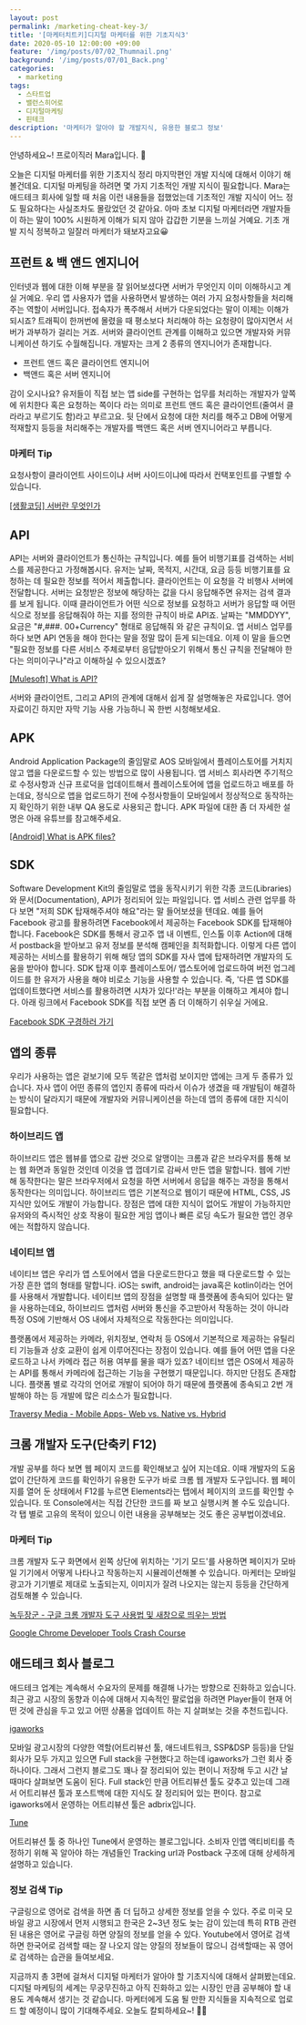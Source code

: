 ```yaml
---
layout: post
permalink: /marketing-cheat-key-3/
title: '[마케터치트키]디지털 마케터를 위한 기초지식3'
date: 2020-05-10 12:00:00 +09:00
feature: '/img/posts/07/02_Thumnail.png'
background: '/img/posts/07/01_Back.png'
categories:
  - marketing
tags:
  - 스타트업
  - 밸런스히어로
  - 디지털마케팅
  - 핀테크
description: '마케터가 알아야 할 개발지식, 유용한 블로그 정보'
---
```


안녕하세요~! 
프로이직러 Mara입니다. 🐳

오늘은 디지털 마케터를 위한 기초지식 정리 마지막편인 개발 지식에 대해서 이야기 해볼건데요. 디지털 마케팅을 하려면 몇 가지 기초적인 개발 지식이 필요합니다. Mara는 애드테크 회사에 일할 때 처음 이런 내용들을 접했었는데 기초적인 개발 지식이 어느 정도 필요하다는 사실조차도 몰랐었던 것 같아요. 아마 초보 디지털 마케터라면 개발자들이 하는 말이 100% 시원하게 이해가 되지 않아 갑갑한 기분을 느끼실 거예요. 기초 개발 지식 정복하고 일잘러 마케터가 돼보자고요😀 

## 프런트 & 백 앤드 엔지니어 

인터넷과 웹에 대한 이해 부분을 잘 읽어보셨다면 서버가 무엇인지 이미 이해하시고 계실 거예요. 우리 앱 사용자가 앱을 사용하면서 발생하는 여러 가지 요청사항들을 처리해주는 역할이 서버입니다. 접속자가 폭주해서 서버가 다운되었다는 말이 이제는 이해가 되시죠? 트래픽이 한꺼번에 몰렸을 때 평소보다 처리해야 하는 요청량이 많아지면서 서버가 과부하가 걸리는 거죠. 서버와 클라이언트 관계를 이해하고 있으면 개발자와 커뮤니케이션 하기도 수월해집니다. 개발자는 크게 2 종류의 엔지니어가 존재합니다. 

- 프런트 앤드 혹은 클라이언트 엔지니어
- 백앤드 혹은 서버 엔지니어 

감이 오시나요? 유저들이 직접 보는 앱 side를 구현하는 업무를 처리하는 개발자가 앞쪽에 위치한다 혹은 요청하는 쪽이다 라는 의미로 프런트 앤드 혹은 클라이언트(줄여서 클라라고 부르기도 함)라고 부르고요. 뒷 단에서 요청에 대한 처리를 해주고 DB에 어떻게 적재할지 등등을 처리해주는 개발자를 백앤드 혹은 서버 엔지니어라고 부릅니다. 

### 마케터 Tip

요청사항이 클라이언트 사이드이냐 서버 사이드이냐에 따라서 컨택포인트를 구별할 수 있습니다.

[[생활코딩] 서버란 무엇인가](https://www.youtube.com/watch?v=bnpJVGt5Cxk)

## API

API는 서버와 클라이언트가 통신하는 규칙입니다. 예를 들어 비행기표를 검색하는 서비스를 제공한다고 가정해봅시다. 유저는 날짜, 목적지, 시간대, 요금 등등 비행기표를 요청하는 데 필요한 정보를 적어서 제출합니다. 클라이언트는 이 요청을 각 비행사 서버에 전달합니다. 서버는 요청받은 정보에 해당하는 값을 다시 응답해주면 유저는 검색 결과를 보게 됩니다. 이때 클라이언트가 어떤 식으로 정보를 요청하고 서버가 응답할 때 어떤 식으로 정보를 응답해줘야 하는 지를 정의한 규칙이 바로 API죠. 날짜는 "MMDDYY", 요금은 "#,###. 00+Currency" 형태로 응답해줘 와 같은 규칙이요. 앱 서비스 업무를 하다 보면 API 연동을 해야 한다는 말을 정말 많이 듣게 되는데요. 이제 이 말을 들으면 "필요한 정보를 다른 서비스 주체로부터 응답받아오기 위해서 통신 규칙을 전달해야 한다는 의미이구나"라고 이해하실 수 있으시겠죠?  

[[Mulesoft] What is API?](https://www.youtube.com/watch?v=s7wmiS2mSXY ) 

서버와 클라이언트, 그리고 API의 관계에 대해서 쉽게 잘 설명해놓은 자료입니다. 영어 자료이긴 하지만 자막 기능 사용 가능하니 꼭 한번 시청해보세요. 

## APK

Android Application Package의 줄임말로 AOS 모바일에서 플레이스토어를 거치지 않고 앱을 다운로드할 수 있는 방법으로 많이 사용됩니다. 앱 서비스 회사라면 주기적으로 수정사항과 신규 프로덕을 업데이트해서 플레이스토어에 앱을 업로드하고 배포를 하는데요, 정식으로 앱을 업로드하기 전에 수정사항들이 모바일에서 정상적으로 동작하는지 확인하기 위한 내부 QA 용도로 사용되곤 합니다. APK 파일에 대한 좀 더 자세한 설명은 아래 유튜브를 참고해주세요. 

[[Android] What is APK files? ](https://www.youtube.com/watch?v=Hawj4WRxNSs)

## SDK

Software Development Kit의 줄임말로 앱을 동작시키기 위한 각종 코드(Libraries)와 문서(Documentation), API가 정리되어 있는 파일입니다. 앱 서비스 관련 업무를 하다 보면 "저희 SDK 탑재해주셔야 해요"라는 말 들어보셨을 텐데요. 예를 들어 Facebook 광고를 활용하려면 Facebook에서 제공하는 Facebook SDK를 탑재해야 합니다. Facebook은 SDK를 통해서 광고주 앱 내 이벤트, 인스톨 이후 Action에 대해서 postback을 받아보고 유저 정보를 분석해 캠페인을 최적화합니다. 이렇게 다른 앱이 제공하는 서비스를 활용하기 위해 해당 앱의 SDK를 자사 앱에 탑재하려면 개발자의 도움을 받아야 합니다. SDK 탑재 이후 플레이스토어/ 앱스토어에 업로드하여 버전 업그레이드를 한 유저가 사용을 해야 비로소 기능을 사용할 수 있습니다. 즉, '다른 앱 SDK를 업데이트했다면 서비스를 활용하려면 시차가 있다!'라는 부분을 이해하고 계셔야 합니다. 아래 링크에서 Facebook SDK를 직접 보면 좀 더 이해하기 쉬우실 거에요. 

[Facebook SDK 구경하러 가기 ](https://developers.facebook.com/docs/apis-and-sdks/)

## 앱의 종류

우리가 사용하는 앱은 겉보기에 모두 똑같은 앱처럼 보이지만 앱에는 크게 두 종류가 있습니다. 자사 앱이 어떤 종류의 앱인지 종류에 따라서 이슈가 생겼을 때 개발팀이 해결하는 방식이 달라지기 때문에 개발자와 커뮤니케이션을 하는데 앱의 종류에 대한 지식이 필요합니다. 

### 하이브리드 앱

하이브리드 앱은 웹뷰를 앱으로 감싼 것으로 알맹이는 크롬과 같은 브라우저를 통해 보는 웹 화면과 동일한 것인데 이것을 앱 껍데기로 감싸서 만든 앱을 말합니다. 웹에 기반해 동작한다는 말은 브라우저에서 요청을 하면 서버에서 응답을 해주는 과정을 통해서 동작한다는 의미입니다. 하이브리드 앱은 기본적으로 웹이기 때문에 HTML, CSS, JS 지식만 있어도 개발이 가능합니다. 장점은 앱에 대한 지식이 없어도 개발이 가능하지만 유저와의 즉시적인 상호 작용이 필요한 게임 앱이나 빠른 로딩 속도가 필요한 앱인 경우에는 적합하지 않습니다.  

### 네이티브 앱

네이티브 앱은 우리가 앱 스토어에서 앱을 다운로드한다고 했을 때 다운로드할 수 있는 가장 흔한 앱의 형태를 말합니다. iOS는 swift, android는 java혹은 kotlin이라는 언어를 사용해서 개발합니다. 네이티브 앱의 장점을 설명할 때 플랫폼에 종속되어 있다는 말을 사용하는데요, 하이브리드 앱처럼 서버와 통신을 주고받아서 작동하는 것이 아니라 특정 OS에 기반해서 OS 내에서 자체적으로 작동한다는 의미입니다. 

플랫폼에서 제공하는 카메라, 위치정보, 연락처 등 OS에서 기본적으로 제공하는 유틸리티 기능들과 상호 교환이 쉽게 이루어진다는 장점이 있습니다. 예를 들어 어떤 앱을 다운로드하고 나서 카메라 접근 허용 여부를 물을 때가 있죠? 네이티브 앱은 OS에서 제공하는 API를 통해서 카메라에 접근하는 기능을 구현했기 때문입니다. 하지만 단점도 존재합니다. 플랫폼 별로 각각의 언어로 개발이 되어야 하기 때문에 플랫폼에 종속되고 2번 개발해야 하는 등 개발에 많은 리소스가 필요합니다. 

[Traversy Media - Mobile Apps- Web vs. Native vs. Hybrid](https://www.youtube.com/watch?v=ZikVtdopsfY)

## 크롬 개발자 도구(단축키 F12)

개발 공부를 하다 보면 웹 페이지 코드를 확인해보고 싶어 지는데요. 이때 개발자의 도움 없이 간단하게 코드를 확인하기 유용한 도구가 바로 크롬 웹 개발자 도구입니다. 웹 페이지를 열어 둔 상태에서 F12를 누르면 Elements라는 탭에서 페이지의 코드를 확인할 수 있습니다. 또 Console에서는 직접 간단한 코드를 짜 보고 실행시켜 볼 수도 있습니다. 각 탭 별로 고유의 목적이 있으니 이런 내용을 공부해보는 것도 좋은 공부법이겠네요. 

### 마케터 Tip 

크롬 개발자 도구 화면에서 왼쪽 상단에 위치하는 '기기 모드'를 사용하면 페이지가 모바일 기기에서 어떻게 나타나고 작동하는지 시뮬레이션해볼 수 있습니다. 마케터는 모바일 광고가 기기별로 제대로 노출되는지, 이미지가 잘려 나오지는 않는지 등등을 간단하게 검토해볼 수 있습니다. 

[녹두장군 - 구글 크롬 개발자 도구 사용법 및 새창으로 띄우는 방법]( https://mainia.tistory.com/2393 )

[Google Chrome Developer Tools Crash Course](https://www.youtube.com/watch?v=x4q86IjJFag)

## 애드테크 회사 블로그

애드테크 업계는 계속해서 수요자의 문제를 해결해 나가는 방향으로 진화하고 있습니다. 최근 광고 시장의 동향과 이슈에 대해서 지속적인 팔로업을 하려면 Player들이 현재 어떤 것에 관심을 두고 있고 어떤 상품을 업데이트 하는 지 살펴보는 것을 추천드립니다.   

[igaworks](http://blog.igaworks.com/) 

모바일 광고시장의 다양한 역할(어트리뷰선 툴, 애드네트워크, SSP&DSP 등등)을 단일 회사가 모두 가지고 있으면 Full stack을 구현했다고 하는데 igaworks가 그런 회사 중 하나이다. 그래서 그런지 블로그도 꽤나 잘 정리되어 있는 편이니 저장해 두고 시간 날 때마다 살펴보면 도움이 된다. Full stack인 만큼 어트리뷰션 툴도 갖추고 있는데 그래서 어트리뷰션 툴과 포스트백에 대한 지식도 잘 정리되어 있는 편이다. 참고로 igaworks에서 운영하는 어트리뷰션 툴은 adbrix입니다. 

[Tune](https://blog.naver.com/tunekorea)

어트리뷰션 툴 중 하나인 Tune에서 운영하는 블로그입니다. 소비자 인앱 액티비티를 측정하기 위해 꼭 알아야 하는 개념들인 Tracking url과 Postback 구조에 대해 상세하게 설명하고 있습니다. 

### 정보 검색 Tip

구글링으로 영어로 검색을 하면 좀 더 딥하고 상세한 정보를 얻을 수 있다. 주로 미국 모바일 광고 시장에서 먼저 시행되고 한국은 2~3년 정도 늦는 감이 있는데 특히 RTB 관련된 내용은 영어로 구글링 하면 양질의 정보를 얻을 수 있다. Youtube에서 영어로 검색하면 한국어로 검색할 때는 잘 나오지 않는 양질의 정보들이 많으니 검색할때는 꼮 영어로 검색하는 습관을 들여보세요. 

지금까지 총 3편에 걸쳐서 디지털 마케터가 알아야 할 기초지식에 대해서 살펴봤는데요. 디지털 마케팅의 세계는 무궁무진하고 아직 진화하고 있는 시장인 만큼 공부해야 할 내용도 계속해서 생기는 것 같습니다. 마케터에게 도움 될 만한 지식들을 지속적으로 업로드 할 예정이니 많이 기대해주세요. 
오늘도 칼퇴하세요~! 🙋‍♀️

